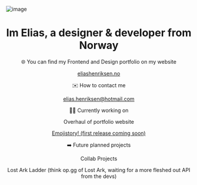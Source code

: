<!--
**eliashenriksen/eliashenriksen** is a ✨ _special_ ✨ repository because its `README.md` (this file) appears on your GitHub profile.

Here are some ideas to get you started:

- 🔭 I’m currently working on ...
- 🌱 I’m currently learning ...
- 👯 I’m looking to collaborate on ...
- 🤔 I’m looking for help with ...
- 💬 Ask me about ...
- 📫 How to reach me: ...
- 😄 Pronouns: ...
- ⚡ Fun fact: ...
-->

![image](https://cdn.discordapp.com/attachments/928492278635454485/1054120004137787522/github-profile-banner.gif)

<h1 align="center">
  Im Elias, a designer & developer from Norway
</h1>

<p align="center">
  🌐 You can find my Frontend and Design portfolio on my website
</p>
<p align="center">
  <a href="https://www.eliashenriksen.no/">eliashenriksen.no</a>
</p>

<p align="center">
  ✉️ How to contact me
</p>
<p align="center">
  <a href="mailto: elias.henriksen@hotmail.com">elias.henriksen@hotmail.com</a>
</p>

<p align="center">
  👨‍💻 Currently working on
</p>
<p align="center">
  Overhaul of portfolio website
</p>
<p align="center">
  <a href="https://github.com/eliashenriksen/emojistory-v2">Emojistory! (first release coming soon)</a>
</p>

<p align="center">
  ➡️ Future planned projects
</p>
<p align="center">
  Collab Projects
</p>
<p align="center">
  Lost Ark Ladder (think op.gg of Lost Ark, waiting for a more fleshed out API from the devs)
</p>

